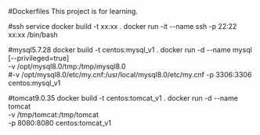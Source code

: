 #Dockerfiles
This project is for learning.

#ssh service 
docker build -t xx:xx .
docker run -it --name ssh -p 22:22 xx:xx /bin/bash

#mysql5.7.28
docker build -t centos:mysql_v1 .
docker run -d --name mysql [--privileged=true] \
-v /opt/mysql8.0/tmp:/tmp/mysql8.0 \
#-v /opt/mysql8.0/etc/my.cnf:/usr/local/mysql8.0/etc/my.cnf
-p 3306:3306 centos:mysql_v1

#tomcat9.0.35
docker build -t centos:tomcat_v1 .
docker run -d --name tomcat \
-v /tmp/tomcat:/tmp/tomcat \
-p 8080:8080 centos:tomcat_v1
